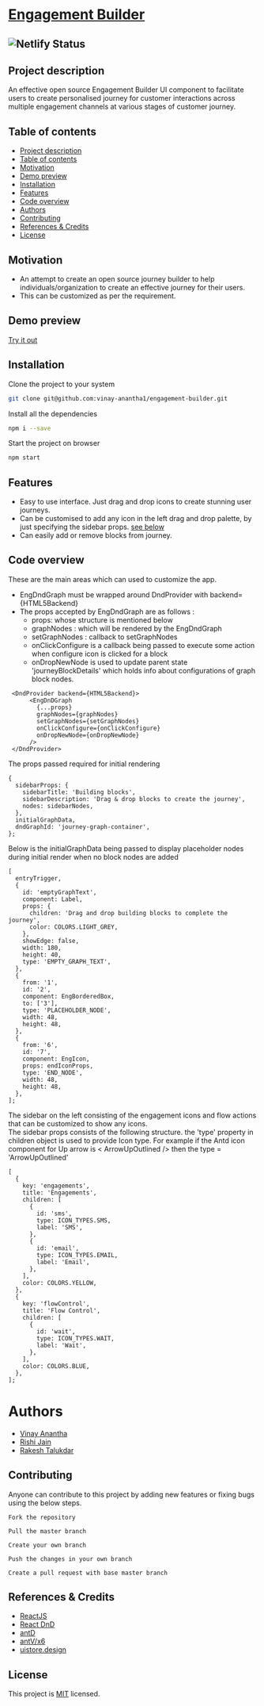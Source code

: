 # [Engagement Builder](https://github.com/vinay-anantha1/engagement-builder)

## ![Netlify Status](https://api.netlify.com/api/v1/badges/861e8178-5cf2-409a-a9d3-a8f820914740/deploy-status)
## Project description
An effective open source Engagement Builder UI component to facilitate users to create personalised journey for customer interactions across multiple engagement channels at various stages of customer journey.

## Table of contents
 -  [Project description](#project-description)
 -  [Table of contents](#table-of-contents)
 -  [Motivation](#motivation)
 -  [Demo preview](#demo-preview)
 -  [Installation](#installation)
 -  [Features](#features)
 -  [Code overview](#code-overview)
 -  [Authors](#authors)
 -  [Contributing](#contributing)
 - [References & Credits](#references)
 - [License](#license)
## Motivation
- An attempt to create an open source journey builder to help individuals/organization to create an effective journey for their users.
-  This can be customized as per the requirement.
## Demo preview
[Try it out](https://engagement-builder-foss21.netlify.app/
)
 ## Installation
 Clone the project to your system
```bash
git clone git@github.com:vinay-anantha1/engagement-builder.git
```
Install all the dependencies
```bash
npm i --save
```
Start the project on browser
```bash
npm start
```
## Features
* Easy to use interface. Just drag and drop icons to create stunning user journeys.
* Can be customised to add any icon in the left drag and drop palette, by just specifying the sidebar props. [see below](#code-overview)
* Can easily add or remove blocks from journey.
## Code overview
  These are the main areas which can used to customize the app.
  - EngDndGraph must be wrapped around DndProvider with backend={HTML5Backend}
  - The props accepted by EngDndGraph are as follows :
    - props: whose structure is mentioned below
    - graphNodes : which will be rendered by the EngDndGraph
    - setGraphNodes : callback to setGraphNodes
    - onClickConfigure is a callback being passed to execute some action when configure icon is clicked for a block
    - onDropNewNode is used to update parent state 'journeyBlockDetails' which holds info about configurations of graph block nodes.

```
 <DndProvider backend={HTML5Backend}>
      <EngDnDGraph
        {...props}
        graphNodes={graphNodes}
        setGraphNodes={setGraphNodes}
        onClickConfigure={onClickConfigure}
        onDropNewNode={onDropNewNode} 
      />
 </DndProvider>
```
The props passed required for initial rendering
```
{
  sidebarProps: {
    sidebarTitle: 'Building blocks',
    sidebarDescription: 'Drag & drop blocks to create the journey',
    nodes: sidebarNodes,
  },
  initialGraphData,
  dndGraphId: 'journey-graph-container',
};

```
Below is the initialGraphData being passed to display placeholder nodes during initial render when no block nodes are added

```
[
  entryTrigger,
  {
    id: 'emptyGraphText',
    component: Label,
    props: {
      children: 'Drag and drop building blocks to complete the journey',
      color: COLORS.LIGHT_GREY,
    },
    showEdge: false,
    width: 180,
    height: 40,
    type: 'EMPTY_GRAPH_TEXT',
  },
  {
    from: '1',
    id: '2',
    component: EngBorderedBox,
    to: ['3'],
    type: 'PLACEHOLDER_NODE',
    width: 48,
    height: 48,
  },
  {
    from: '6',
    id: '7',
    component: EngIcon,
    props: endIconProps,
    type: 'END_NODE',
    width: 48,
    height: 48,
  },
];

```
The sidebar on the left consisting of the engagement icons and flow actions that can be customized to show any icons.<br/> The sidebar props consists of the following structure. the 'type' property in children object is used to provide Icon type. For example if the Antd icon component for Up arrow is < ArrowUpOutlined /> then  the type = 'ArrowUpOutlined'

```
[
  {
    key: 'engagements',
    title: 'Engagements',
    children: [
      {
        id: 'sms',
        type: ICON_TYPES.SMS,
        label: 'SMS',
      },
      {
        id: 'email',
        type: ICON_TYPES.EMAIL,
        label: 'Email',
      },
    ],
    color: COLORS.YELLOW,
  },
  {
    key: 'flowControl',
    title: 'Flow Control',
    children: [
      {
        id: 'wait',
        type: ICON_TYPES.WAIT,
        label: 'Wait',
      },
    ],
    color: COLORS.BLUE,
  },
];
``` 
# Authors
- [Vinay Anantha](https://github.com/vinay-anantha1)
- [Rishi Jain](https://github.com/rishiui)
- [Rakesh Talukdar](https://github.com/rakesh-talukdar)

## Contributing
Anyone can contribute to this project by adding new features or fixing bugs using the below steps.
```
Fork the repository 
```
```
Pull the master branch 
```
```
Create your own branch
```
```
Push the changes in your own branch
```
```
Create a pull request with base master branch
```
## References & Credits
* [ReactJS](https://reactjs.org/)
* [React DnD](https://react-dnd.github.io/react-dnd/about)
* [antD](https://ant.design/)
* [antV/x6](https://x6.antv.vision/en/docs/api/graph/minimap)
* [uistore.design](https://www.uistore.design/items/people-working-collaborating-free-illustrations/)
 ## License
 This project is [MIT](https://github.com/vinay-anantha1/engagement-builder/blob/master/LICENSE) licensed.
